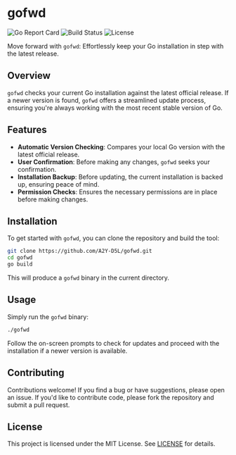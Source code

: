 # gofwd

![Go Report Card](https://goreportcard.com/badge/github.com/A2Y-D5L/gofwd)
![Build Status](https://github.com/A2Y-D5L/gofwd/workflows/Go/badge.svg)
![License](https://img.shields.io/github/license/A2Y-D5L/gofwd)

Move forward with `gofwd`: Effortlessly keep your Go installation in step with the latest release.

## Overview

`gofwd` checks your current Go installation against the latest official release. If a newer version is found, `gofwd` offers a streamlined update process, ensuring you're always working with the most recent stable version of Go.

## Features

- **Automatic Version Checking**: Compares your local Go version with the latest official release.
- **User Confirmation**: Before making any changes, `gofwd` seeks your confirmation.
- **Installation Backup**: Before updating, the current installation is backed up, ensuring peace of mind.
- **Permission Checks**: Ensures the necessary permissions are in place before making changes.

## Installation

To get started with `gofwd`, you can clone the repository and build the tool:

```bash
git clone https://github.com/A2Y-D5L/gofwd.git
cd gofwd
go build
```

This will produce a `gofwd` binary in the current directory.

## Usage

Simply run the `gofwd` binary:

```bash
./gofwd
```

Follow the on-screen prompts to check for updates and proceed with the installation if a newer version is available.

## Contributing

Contributions welcome! If you find a bug or have suggestions, please open an issue. If you'd like to contribute code, please fork the repository and submit a pull request.

## License

This project is licensed under the MIT License. See [LICENSE](LICENSE) for details.
